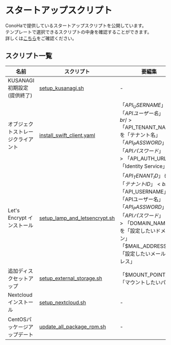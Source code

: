 # スタートアップスクリプト
ConoHaで提供しているスタートアップスクリプトを公開しています。  
テンプレートで選択できるスクリプトの中身を確認することができます。  
詳しくは[こちら](https://www.conoha.jp/vps/function/startupscript/)をご確認ください。

## スクリプト一覧

|  名前  |  スクリプト  | 要編集 |
| -- | -- | -- |
| KUSANAGI初期設定(提供終了) | [setup_kusanagi.sh](./scripts/setup_kusanagi.sh) | - |
| オブジェクトストレージクライアント | [install_swift_client.yaml](./scripts/install_swift_client.yaml) | 「$API_USERNAME」を「APIユーザー名」<br/>「$API_TENANT_NAME」を「テナント名」<br/>「$API_PASSWORD」を「APIパスワード」<br>「$API_AUTH_URL」を「Identity Service」 |
| Let's Encrypt インストール | [setup_lamp_and_letsencrypt.sh](./scripts/setup_lamp_and_letsencrypt.sh) | 「$API_TENANT_ID」を「テナントID」<br/>「$API_USERNAME」を「APIユーザー名」<br/>「$API_PASSWORD」を「APIパスワード」<br>「$DOMAIN_NAME」を「設定したいドメイン」<br/>「$MAIL_ADDRESS」を「設定したいメールアドレス」|
| 追加ディスクセットアップ | [setup_external_storage.sh](./scripts/setup_external_storage.sh) |「$MOUNT_POINT」を「マウントしたいパス」 |
| Nextcloudインストール | [setup_nextcloud.sh](./scripts/setup_nextcloud.sh) | - |
| CentOSパッケージアップデート | [update_all_package_rpm.sh](./scripts/update_all_package_rpm.sh) | - |
